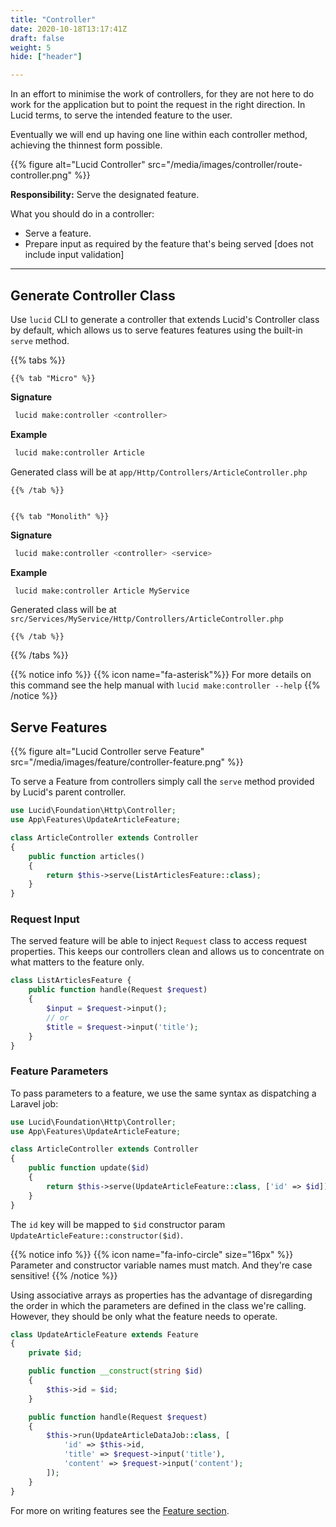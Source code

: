 ```yaml
---
title: "Controller"
date: 2020-10-18T13:17:41Z
draft: false
weight: 5
hide: ["header"]

---
```


In an effort to minimise the work of controllers, for they are not here to do work for the application but to point the
request in the right direction. In Lucid terms, to serve the intended feature to the user.

Eventually we will end up having one line within each controller method, achieving the thinnest form possible.

{{% figure alt="Lucid Controller" src="/media/images/controller/route-controller.png" %}}

**Responsibility:** Serve the designated feature.

What you should do in a controller:

- Serve a feature.
- Prepare input as required by the feature that's being served [does not include input validation]

---

## Generate Controller Class
Use `lucid` CLI to generate a controller that extends Lucid's Controller class by default, which allows us to serve features
features using the built-in `serve` method.

{{% tabs %}}

    {{% tab "Micro" %}}
**Signature**
```bash
 lucid make:controller <controller>
```

**Example**
```bash
 lucid make:controller Article
```
Generated class will be at `app/Http/Controllers/ArticleController.php`

    {{% /tab %}}


    {{% tab "Monolith" %}}
**Signature**
```bash
 lucid make:controller <controller> <service>
```

**Example**
```bash
 lucid make:controller Article MyService
```
Generated class will be at `src/Services/MyService/Http/Controllers/ArticleController.php`

    {{% /tab %}}

{{% /tabs %}}


{{% notice info %}}
{{% icon name="fa-asterisk"%}} For more details on this command see the help manual with `lucid make:controller --help`
{{% /notice %}}

## Serve Features

{{% figure alt="Lucid Controller serve Feature" src="/media/images/feature/controller-feature.png" %}}

To serve a Feature from controllers simply call the `serve` method provided by Lucid's parent controller.

```php
use Lucid\Foundation\Http\Controller;
use App\Features\UpdateArticleFeature;

class ArticleController extends Controller
{
    public function articles()
    {
        return $this->serve(ListArticlesFeature::class);
    }
}
```

### Request Input

The served feature will be able to inject `Request` class to access request properties.
This keeps our controllers clean and allows us to concentrate on what matters to the feature only.

```php
class ListArticlesFeature {
    public function handle(Request $request)
    {
        $input = $request->input();
        // or
        $title = $request->input('title');
    }
}
```



### Feature Parameters
To pass parameters to a feature, we use the same syntax as dispatching a Laravel job:

```php
use Lucid\Foundation\Http\Controller;
use App\Features\UpdateArticleFeature;

class ArticleController extends Controller
{
    public function update($id)
    {
        return $this->serve(UpdateArticleFeature::class, ['id' => $id]);
    }
}
```

The `id` key will be mapped to `$id` constructor param `UpdateArticleFeature::constructor($id)`.

{{% notice info %}}
{{% icon name="fa-info-circle" size="16px" %}} Parameter and constructor variable names must match. And they're case sensitive!
{{% /notice %}}


Using associative arrays as properties has the advantage of disregarding the order in which the parameters are defined
in the class we're calling. However, they should be only what the feature needs to operate.

```php
class UpdateArticleFeature extends Feature
{
    private $id;

    public function __construct(string $id)
    {
        $this->id = $id;
    }

    public function handle(Request $request)
    {
        $this->run(UpdateArticleDataJob::class, [
            'id' => $this->id,
            'title' => $request->input('title'),
            'content' => $request->input('content');
        ]);
    }
}
```

For more on writing features see the [Feature section](/feature).

